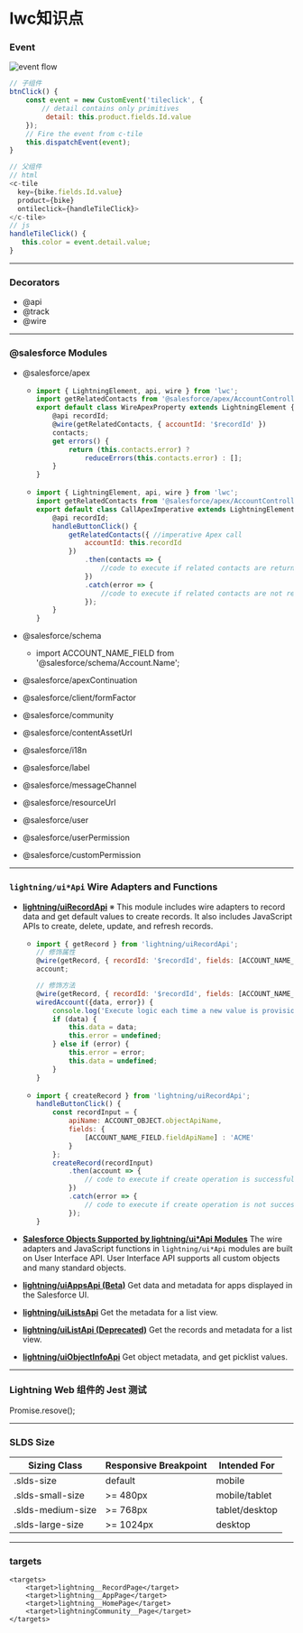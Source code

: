 # lwc知识点

### Event

![event flow](https://camo.qiitausercontent.com/bac75541d7d71400b74a5f3cebe4acdf6f0fb07a/68747470733a2f2f71696974612d696d6167652d73746f72652e73332e61702d6e6f727468656173742d312e616d617a6f6e6177732e636f6d2f302f3132353632312f33666436626162382d396464612d613034652d646239312d3937316138363435643636352e706e67)

```javascript
// 子组件
btnClick() {
    const event = new CustomEvent('tileclick', {
        // detail contains only primitives
         detail: this.product.fields.Id.value
    });
    // Fire the event from c-tile
    this.dispatchEvent(event);
}

// 父组件
// html
<c-tile
  key={bike.fields.Id.value}
  product={bike}
  ontileclick={handleTileClick}>
</c-tile>
// js
handleTileClick() {
   this.color = event.detail.value;
}
```

---

### Decorators

- @api
- @track
- @wire

---

### @salesforce Modules

- @salesforce/apex

  - ```javascript
    import { LightningElement, api, wire } from 'lwc';
    import getRelatedContacts from '@salesforce/apex/AccountController.getRelatedContacts';
    export default class WireApexProperty extends LightningElement {
        @api recordId;
        @wire(getRelatedContacts, { accountId: '$recordId' })
        contacts;
      	get errors() {
            return (this.contacts.error) ?
                reduceErrors(this.contacts.error) : [];
        }
    }
    ```

  - ```javascript
    import { LightningElement, api, wire } from 'lwc';
    import getRelatedContacts from '@salesforce/apex/AccountController.getRelatedContacts';
    export default class CallApexImperative extends LightningElement {
        @api recordId;
        handleButtonClick() {
            getRelatedContacts({ //imperative Apex call
                accountId: this.recordId
            })
                .then(contacts => {
                    //code to execute if related contacts are returned successfully
                })
                .catch(error => {
                    //code to execute if related contacts are not returned successfully
                });
        }
    }
    ```

    

- @salesforce/schema

  - import ACCOUNT_NAME_FIELD from '@salesforce/schema/Account.Name';

- @salesforce/apexContinuation

- @salesforce/client/formFactor

- @salesforce/community

- @salesforce/contentAssetUrl

- @salesforce/i18n

- @salesforce/label

- @salesforce/messageChannel

- @salesforce/resourceUrl

- @salesforce/user

- @salesforce/userPermission

- @salesforce/customPermission

---

### `lightning/ui*Api` Wire Adapters and Functions

- **[lightning/uiRecordApi](https://developer.salesforce.com/docs/component-library/documentation/en/lwc/reference_lightning_ui_api_record.html)** ※
  This module includes wire adapters to record data and get default values to create records. It also includes JavaScript APIs to create, delete, update, and refresh records.

  - ```javascript
    import { getRecord } from 'lightning/uiRecordApi';
    // 修饰属性
    @wire(getRecord, { recordId: '$recordId', fields: [ACCOUNT_NAME_FIELD] })
    account;
    
    // 修饰方法
    @wire(getRecord, { recordId: '$recordId', fields: [ACCOUNT_NAME_FIELD] })
    wiredAccount({data, error}) {
        console.log('Execute logic each time a new value is provisioned');
        if (data) {
            this.data = data;
            this.error = undefined;
        } else if (error) {
            this.error = error;
            this.data = undefined;
        }
    }
    ```

  - ```javascript
    import { createRecord } from 'lightning/uiRecordApi';
    handleButtonClick() {
        const recordInput = {
            apiName: ACCOUNT_OBJECT.objectApiName,
            fields: {
                [ACCOUNT_NAME_FIELD.fieldApiName] : 'ACME'
            }
        };
        createRecord(recordInput)
            .then(account => {
                // code to execute if create operation is successful
            })
            .catch(error => {
                // code to execute if create operation is not successful
            });
    }
    ```

    

- **[Salesforce Objects Supported by lightning/ui\*Api Modules](https://developer.salesforce.com/docs/component-library/documentation/en/lwc/reference_supported_objects.html)**
  The wire adapters and JavaScript functions in `lightning/ui*Api` modules are built on User Interface API. User Interface API supports all custom objects and many standard objects.

- **[lightning/uiAppsApi (Beta)](https://developer.salesforce.com/docs/component-library/documentation/en/lwc/reference_lightning_ui_api_apps.html)**
  Get data and metadata for apps displayed in the Salesforce UI.

- **[lightning/uiListsApi](https://developer.salesforce.com/docs/component-library/documentation/en/lwc/reference_lightning_ui_api_lists_ui.html)**
  Get the metadata for a list view.

- **[lightning/uiListApi (Deprecated)](https://developer.salesforce.com/docs/component-library/documentation/en/lwc/reference_lightning_ui_api_list_ui.html)**
  Get the records and metadata for a list view.

- **[lightning/uiObjectInfoApi](https://developer.salesforce.com/docs/component-library/documentation/en/lwc/reference_lightning_ui_api_object_info.html)**
  Get object metadata, and get picklist values.

  

---

### Lightning Web 组件的 Jest 测试

Promise.resove();

---

### SLDS Size

| Sizing Class      | Responsive Breakpoint | Intended For   |
| ----------------- | --------------------- | -------------- |
| .slds-size        | default               | mobile         |
| .slds-small-size  | >= 480px              | mobile/tablet  |
| .slds-medium-size | >= 768px              | tablet/desktop |
| .slds-large-size  | >= 1024px             | desktop        |

---

### targets

```
<targets>
    <target>lightning__RecordPage</target>
    <target>lightning__AppPage</target>
    <target>lightning__HomePage</target>
    <target>lightningCommunity__Page</target>
</targets>
```

